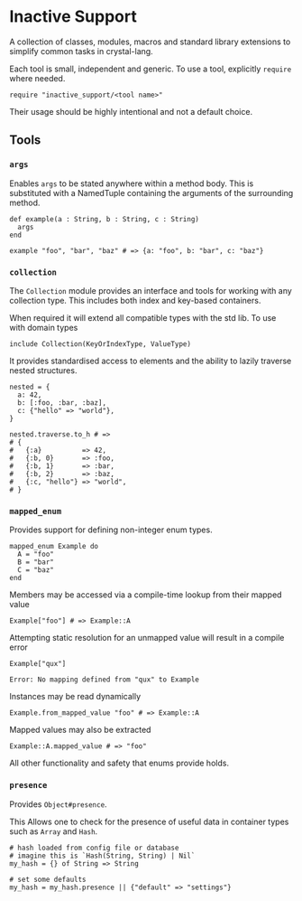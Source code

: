 # Inactive Support

A collection of classes, modules, macros and standard library extensions to simplify common tasks in crystal-lang.

Each tool is small, independent and generic.
To use a tool, explicitly `require` where needed.

```crystal
require "inactive_support/<tool name>"
```

Their usage should be highly intentional and not a default choice.


## Tools

### `args`

Enables `args` to be stated anywhere within a method body.
This is substituted with a NamedTuple containing the arguments of the surrounding method.

```crystal
def example(a : String, b : String, c : String)
  args
end

example "foo", "bar", "baz" # => {a: "foo", b: "bar", c: "baz"}
```


### `collection`

The `Collection` module provides an interface and tools for working with any collection type.
This includes both index and key-based containers.

When required it will extend all compatible types with the std lib.
To use with domain types
```
include Collection(KeyOrIndexType, ValueType)
```

It provides standardised access to elements and the ability to lazily traverse nested structures.

```crystal
nested = {
  a: 42,
  b: [:foo, :bar, :baz],
  c: {"hello" => "world"},
}

nested.traverse.to_h # =>
# {
#   {:a}          => 42,
#   {:b, 0}       => :foo,
#   {:b, 1}       => :bar,
#   {:b, 2}       => :baz,
#   {:c, "hello"} => "world",
# }
```


### `mapped_enum`

Provides support for defining non-integer enum types.
```crystal
mapped_enum Example do
  A = "foo"
  B = "bar"
  C = "baz"
end
```

Members may be accessed via a compile-time lookup from their mapped value
```crystal
Example["foo"] # => Example::A
```

Attempting static resolution for an unmapped value will result in a compile error
```crystal
Example["qux"]

Error: No mapping defined from "qux" to Example
```

Instances may be read dynamically
```crystal
Example.from_mapped_value "foo" # => Example::A
```

Mapped values may also be extracted
```crystal
Example::A.mapped_value # => "foo"
```

All other functionality and safety that enums provide holds.


### `presence`

Provides `Object#presence`.

This Allows one to check for the presence of useful data in container types such as `Array` and `Hash`.

```crystal
# hash loaded from config file or database
# imagine this is `Hash(String, String) | Nil`
my_hash = {} of String => String

# set some defaults
my_hash = my_hash.presence || {"default" => "settings"}
```


